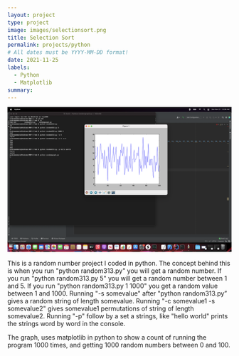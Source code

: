 ```yaml
---
layout: project
type: project
image: images/selectionsort.png
title: Selection Sort
permalink: projects/python
# All dates must be YYYY-MM-DD format!
date: 2021-11-25
labels:
  - Python
  - Matplotlib
summary: 
---
```


<img class="ui medium right floated rounded image" src="/images/python1.png">

This is a random number project I coded in python. The concept behind this is when you run "python random313.py" you will get a random number. If you run "python random313.py 5" you will get a random number between 1 and 5. If you run "python random313.py 1 1000" you get a random value between 1 and 1000. Running "-s somevalue" after "python random313.py” gives a random string of length somevalue. Running "-c somevalue1 -s somevalue2" gives somevalue1 permutations of string of length somevalue2. Running "-p" follow by a set a strings, like "hello world" prints the strings word by word in the console.


The graph, uses matplotlib in python to show a count of running the program 1000 times, and getting 1000 random numbers between 0 and 100.

